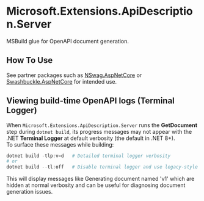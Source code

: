 # Microsoft.Extensions.ApiDescription.Server

MSBuild glue for OpenAPI document generation.

## How To Use

See partner packages such as [NSwag.AspNetCore](https://www.nuget.org/packages/NSwag.AspNetCore/) or
[Swashbuckle.AspNetCore](https://www.nuget.org/packages/Swashbuckle.AspNetCore/) for intended use.

## Viewing build-time OpenAPI logs (Terminal Logger)

When `Microsoft.Extensions.ApiDescription.Server` runs the **GetDocument** step during `dotnet build`, its progress messages may not appear with the .NET **Terminal Logger** at default verbosity (the default in .NET 8+).  
To surface these messages while building:


```powershell
dotnet build -tlp:v=d   # Detailed terminal logger verbosity
# or
dotnet build --tl:off   # Disable terminal logger and use legacy-style logs
```

This will display messages like Generating document named 'v1' which are hidden at normal verbosity and can be useful for diagnosing document generation issues.
